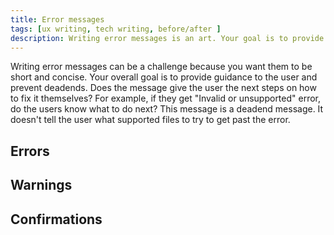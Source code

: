 ```yaml
---
title: Error messages
tags: [ux writing, tech writing, before/after ]
description: Writing error messages is an art. Your goal is to provide guidance to the user.  Does the message leave the user in a deaden?  For example, if they get "Invalid or unsupported" error, do the users know what to do next?
---
```


Writing error messages can be a challenge because you want them to be short and concise. Your overall goal is to provide guidance to the user and prevent deadends.  Does the message give the user the next steps on how to fix it themselves?  For example, if they get "Invalid or unsupported" error, do the users know what to do next? This message is a deadend message.  It doesn't tell the user what supported files to try to get past the error.

## Errors


## Warnings


## Confirmations


